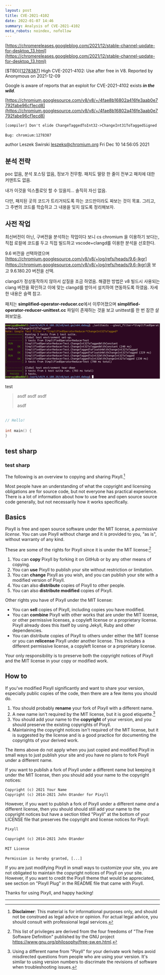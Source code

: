 ```yaml
---
layout: post
title: CVE-2021-4102
date: 2022-01-07 14:46
summary: Analysis of CVE-2021-4102
meta_robots: noindex, nofollow
---
```


[https://chromereleases.googleblog.com/2021/12/stable-channel-update-for-desktop_13.html](https://chromereleases.googleblog.com/2021/12/stable-channel-update-for-desktop_13.html)

[$TBD][[1278387](https://crbug.com/1278387)] High CVE-2021-4102: Use after free in V8. Reported by Anonymous on 2021-12-09

Google is aware of reports that an exploit for CVE-2021-4102 exists __*in the wild*__.

[https://chromium.googlesource.com/v8/v8/+/4fae8b16802a416fe3aab0e7792fabe96cf1ecd8](https://chromium.googlesource.com/v8/v8/+/4fae8b16802a416fe3aab0e7792fabe96cf1ecd8)

```
[compiler] Don't elide ChangeTaggedToInt32->ChangeInt31ToTaggedSigned

Bug: chromium:1278387
```

author	Leszek Swirski <leszeks@chromium.org>	Fri Dec 10 14:56:05 2021

## 분석 전략

poc 없음, 분석 포스팅 없음, 정보가 전무함. 
패치도 딸랑 한 줄이 전부고 패치에 대한 커맨트도 없음.

내가 이것을 익스플로잇 할 수 있을지... 솔직히 자신 없음.

다만, 패치된 곳의 코드가 트리거되도록 하는 코드만이라도 짜보는 것이 목표.
그리고, 그 주변의 코드를 학습하고 그 내용을 잊지 않도록 정리해보자.


## 사전 작업

최신버전이 아닌, 구버전을 분석하는 작업이다 보니 cs chromium 을 이용하기 보다는, 직접 로컬에 코드를 두고 직접 빌드하고 vscode+clangd를 이용한 분석을 선호한다.

9.6 버전을 선택하였으며 [https://chromium.googlesource.com/v8/v8/+log/refs/heads/9.6-lkgr](https://chromium.googlesource.com/v8/v8/+log/refs/heads/9.6-lkgr)을 보고 9.6.180.20 버전을 선택.

clangd가 정상동작하지 않아서 삽질을 조금 하였음. 해결한 방법은 v8 빌드시 사용되는 clang 버전을 확인하고 이에 맞는 clangd를 받아서 설치하여 연동하도록 하였음. 자세한 내용은 슬랙 참고.

패치는 **simplified-operator-reducer.cc**에서 이루어졌으며 **simplified-operator-reducer-unittest.cc** 파일이 존재하는 것을 보고 unittest를 한 번 잠깐 살펴보았음.

![unittests](/images/2022-01-07_16:05:45.png)


test

> asdf
> asdf
> asdf
> 
> asdf

```cpp

// Hello!

int main() {
}

``` 


## test sharp

### test sharp


The following is an overview to copying and sharing Pixyll.[^1]

Most people have an understanding of what the copyright and licensing obligations are for source code, but not everyone has practical experience.  There is a lot of information about how to use free and open source source code generally, but not necessarily how it works specifically.

## Basics

Pixyll is free and open source software under the MIT license, a _permissive license_.  You can use Pixyll without charge and it is provided to you, "as is", without warranty of any kind.

These are some of the rights for Pixyll since it is under the MIT license:[^2]

1. You can **copy** Pixyll by forking it on GitHub or by any other means of copying.
2. You can **use** Pixyll to publish your site without restriction or limitation.
3. You can **change** Pixyll as you wish, and you can publish your site with a modified version of Pixyll.
4. You can also **distribute** copies of Pixyll to other people.
5. You can also **distribute modified** copies of Pixyll.

Other rights you have of Pixyll under the MIT license:

- You can **sell** copies of Pixyll, including copies you have modified.
- You can **combine** Pixyll with other works that are under the MIT license, or other permissive licenses, a copyleft license or a proprietary license.  Pixyll already does this itself by using Jekyll, Ruby and other dependencies.
- You can distribute copies of Pixyll to others under either the MIT license or you can **relicense** Pixyll under another license.  This includes a different permissive license, a copyleft license or a proprietary license.

Your only responsibility is to preserve both the copyright notices of Pixyll and the MIT license in your copy or modified work.

## How to

If you've modified Pixyll significantly and want to share your version, especially public copies of the code, then there are a few items you should do.

1. You should probably **rename** your fork of Pixyll with a different name.
2. A new name isn't required by the MIT license, but it is good etiquette.[^3]
3. You should add your name to the **copyright** of your version, and you should preserve the existing copyrights of Pixyll.
4. Maintaining the copyright notices isn't required of the MIT license, but it is suggested by the license and is a good practice for documenting the copyrights of your derived work.

The items above do not apply when you just copied and modified Pixyll in small ways to just publish your site and you have no plans to fork Pixyll under a different name.

If you want to publish a fork of Pixyll under a different name but keeping it under the MIT license, then you should add your name to the copyright notices:

    Copyright (c) 2021 Your Name
    Copyright (c) 2014-2021 John Otander for Pixyll

However, if you want to publish a fork of Pixyll under a different name *and* a different license, then you should should still add your name to the copyright notices but have a section titled "Pixyll" at the bottom of your LICENSE file that preserves the copyright and license notices for Pixyll:

    Pixyll
    
    Copyright (c) 2014-2021 John Otander
    
    MIT License
    
    Permission is hereby granted, [...]

If you are just modifying Pixyll in small ways to customize your site, you are not obligated to maintain the copyright notices of Pixyll on your site.  However, if you want to credit the Pixyll theme that would be appreciated, see section on "Pixyll Plug" in the README file that came with Pixyll.

Thanks for using Pixyll, and happy hacking!

---
[^1]: **Disclaimer**: This material is for informational purposes only, and should not be construed as legal advice or opinion.  For actual legal advice, you should consult with professional legal services.
[^2]: This list of privileges are derived from the four freedoms of "The Free Software Definition" published by the GNU project <https://www.gnu.org/philosophy/free-sw.en.html>.
[^3]: Using a different name from "Pixyll" for your derivate work helps avoid misdirected questions from people who are using your version.  It's similar to using version numbers to discrimate the revisions of software when troubleshooting issues.
